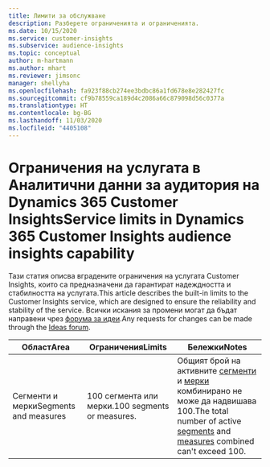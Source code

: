 ```yaml
---
title: Лимити за обслужване
description: Разберете ограниченията и ограниченията.
ms.date: 10/15/2020
ms.service: customer-insights
ms.subservice: audience-insights
ms.topic: conceptual
author: m-hartmann
ms.author: mhart
ms.reviewer: jimsonc
manager: shellyha
ms.openlocfilehash: fa923f88cb274ee3bdbc86a1fd678e8e282427fc
ms.sourcegitcommit: cf9b78559ca189d4c2086a66c879098d56c0377a
ms.translationtype: HT
ms.contentlocale: bg-BG
ms.lasthandoff: 11/03/2020
ms.locfileid: "4405108"
---
```

# <a name="service-limits-in-dynamics-365-customer-insights-audience-insights-capability"></a><span data-ttu-id="14bca-103">Ограничения на услугата в Аналитични данни за аудитория на Dynamics 365 Customer Insights</span><span class="sxs-lookup"><span data-stu-id="14bca-103">Service limits in Dynamics 365 Customer Insights audience insights capability</span></span>

<span data-ttu-id="14bca-104">Тази статия описва вградените ограничения на услугата Customer Insights, които са предназначени да гарантират надеждността и стабилността на услугата.</span><span class="sxs-lookup"><span data-stu-id="14bca-104">This article describes the built-in limits to the Customer Insights service, which are designed to ensure the reliability and stability of the service.</span></span> <span data-ttu-id="14bca-105">Всички искания за промени могат да бъдат направени чрез [форума за идеи](https://go.microsoft.com/fwlink/?linkid=2074172).</span><span class="sxs-lookup"><span data-stu-id="14bca-105">Any requests for changes can be made through the [Ideas forum](https://go.microsoft.com/fwlink/?linkid=2074172).</span></span> 
 
| <span data-ttu-id="14bca-106">Област</span><span class="sxs-lookup"><span data-stu-id="14bca-106">Area</span></span>  | <span data-ttu-id="14bca-107">Ограничения</span><span class="sxs-lookup"><span data-stu-id="14bca-107">Limits</span></span>  | <span data-ttu-id="14bca-108">Бележки</span><span class="sxs-lookup"><span data-stu-id="14bca-108">Notes</span></span> |
|-------------|---------------------------------------------------------------------|---------------------------------------------------------------------|
| <span data-ttu-id="14bca-109">Сегменти и мерки</span><span class="sxs-lookup"><span data-stu-id="14bca-109">Segments and measures</span></span> | <span data-ttu-id="14bca-110">100 сегмента или мерки.</span><span class="sxs-lookup"><span data-stu-id="14bca-110">100 segments or measures.</span></span> | <span data-ttu-id="14bca-111">Общият брой на активните [сегменти](segments.md) и [мерки](measures.md) комбинирано не може да надвишава 100.</span><span class="sxs-lookup"><span data-stu-id="14bca-111">The total number of active [segments](segments.md) and [measures](measures.md) combined can't exceed 100.</span></span>  |
